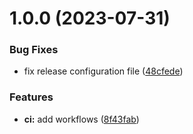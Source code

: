 # 1.0.0 (2023-07-31)


### Bug Fixes

* fix release configuration file ([48cfede](https://github.com/eduardoborges/graphql-starter/commit/48cfede2d7befc0ba8c9a9008366ef30da68d3d9))


### Features

* **ci:** add workflows ([8f43fab](https://github.com/eduardoborges/graphql-starter/commit/8f43fab4c7c24034eb0729ad8d38dba0ae18c62b))
